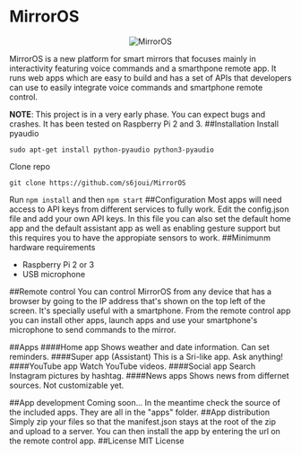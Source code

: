 # MirrorOS

<p align="center">
  <img src="https://raw.githubusercontent.com/s6joui/MirrorOS/master/logo.png" alt="MirrorOS"/>
</p>

MirrorOS is a new platform for smart mirrors that focuses mainly in interactivity featuring voice commands and a smarthpone remote app. It runs web apps which are easy to build and has a set of APIs that developers can use to easily integrate voice commands and smartphone remote control.

**NOTE**: This project is in a very early phase. You can expect bugs and crashes. It has been tested on Raspberry Pi 2 and 3.
##Installation
Install pyaudio

```sudo apt-get install python-pyaudio python3-pyaudio```

Clone repo

```git clone https://github.com/s6joui/MirrorOS```

Run 
```npm install```
and then
```npm start```
##Configuration
Most apps will need access to API keys from different services to fully work. Edit the config.json file and add your own API keys.
In this file you can also set the default home app and the default assistant app as well as enabling gesture support but this requires you to have the appropiate sensors to work.
##Minimunm hardware requirements
- Raspberry Pi 2 or 3
- USB microphone

##Remote control
You can control MirrorOS from any device that has a browser by going to the IP address that's shown on the top left of the screen. It's specially useful with a smartphone.
From the remote control app you can install other apps, launch apps and use your smartphone's microphone to send commands to the mirror.

##Apps
####Home app
Shows weather and date information. Can set reminders.
####Super app (Assistant)
This is a Sri-like app. Ask anything!
####YouTube app
Watch YouTube videos.
####Social app
Search Instagram pictures by hashtag.
####News apps
Shows news from differnet sources. Not customizable yet.

##App development
Coming soon... In the meantime check the source of the included apps. They are all in the "apps" folder.
##App distribution
Simply zip your files so that the manifest.json stays at the root of the zip and upload to a server. You can then install the app by entering the url on the remote control app.
##License
MIT License
